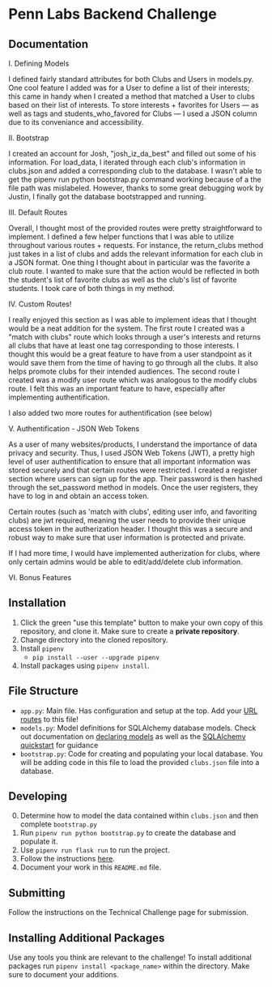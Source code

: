 # Penn Labs Backend Challenge

## Documentation

I. Defining Models

I defined fairly standard attributes for both Clubs and Users in models.py. One cool feature I added was for a User to define a list of their interests; this came in handy when
I created a method that matched a User to clubs based on their list of interests. To store interests + favorites for Users — as well as tags and students_who_favored for Clubs — I used a
JSON column due to its conveniance and accessibility.

II. Bootstrap

I created an account for Josh, "josh_iz_da_best" and filled out some of his information. For load_data, I iterated through each club's information in clubs.json and added a corresponding club
to the database. I wasn't able to get the pipenv run python bootstrap.py command working because of a the file path was mislabeled. However, thanks to some great debugging work by Justin, I finally got the database bootstrapped and running.

III. Default Routes

Overall, I thought most of the provided routes were pretty straightforward to implement. I defined a few helper functions that I was able to utilize throughout various routes + requests. For instance, the return_clubs method just takes in a list of clubs and adds the relevant information for each club in a JSON format. One thing I thought about in particular was the favorite a club route. I wanted to make sure that the action would be reflected in both the student's list of favorite clubs as well as the club's list of favorite students. I took care of both things in my method.

IV. Custom Routes!

I really enjoyed this section as I was able to implement ideas that I thought would be a neat addition for the system. The first route I created was a "match with clubs" route which looks 
through a user's interests and returns all clubs that have at least one tag corresponding to those interests. I thought this would be a great feature to have from a user standpoint as it would save them from the time of having to go through all the clubs. It also helps promote clubs for their intended audiences. The second route I created was a modify user route which was analogous to the modify clubs route. I felt this was an important feature to have, especially after implementing authentification.

I also added two more routes for authentification (see below)

V. Authentification - JSON Web Tokens 

As a user of many websites/products, I understand the importance of data privacy and security. Thus, I used JSON Web Tokens (JWT), a pretty high level of user authentification to ensure that all important information was stored securely and that certain routes were restricted. I created a register section where users can sign up for the app. Their password is then hashed through the set_password method in models. Once the user registers, they have to log in and obtain an access token.

Certain routes (such as 'match with clubs', editing user info, and favoriting clubs) are jwt required, meaning the user needs to provide their unique access token in the autherization header. I thought this was a secure and robust way to make sure that user information is protected and private.

If I had more time, I would have implemented autherization for clubs, where only certain admins would be able to edit/add/delete club information.

VI. Bonus Features


## Installation

1. Click the green "use this template" button to make your own copy of this repository, and clone it. Make sure to create a **private repository**.
2. Change directory into the cloned repository.
3. Install `pipenv`
   - `pip install --user --upgrade pipenv`
4. Install packages using `pipenv install`.

## File Structure

- `app.py`: Main file. Has configuration and setup at the top. Add your [URL routes](https://flask.palletsprojects.com/en/1.1.x/quickstart/#routing) to this file!
- `models.py`: Model definitions for SQLAlchemy database models. Check out documentation on [declaring models](https://flask-sqlalchemy.palletsprojects.com/en/2.x/models/) as well as the [SQLAlchemy quickstart](https://flask-sqlalchemy.palletsprojects.com/en/2.x/quickstart/#quickstart) for guidance
- `bootstrap.py`: Code for creating and populating your local database. You will be adding code in this file to load the provided `clubs.json` file into a database.

## Developing

0. Determine how to model the data contained within `clubs.json` and then complete `bootstrap.py`
1. Run `pipenv run python bootstrap.py` to create the database and populate it.
2. Use `pipenv run flask run` to run the project.
3. Follow the instructions [here](https://www.notion.so/pennlabs/Backend-Challenge-Fall-20-31461f3d91ad4f46adb844b1e112b100).
4. Document your work in this `README.md` file.

## Submitting

Follow the instructions on the Technical Challenge page for submission.

## Installing Additional Packages

Use any tools you think are relevant to the challenge! To install additional packages
run `pipenv install <package_name>` within the directory. Make sure to document your additions.
